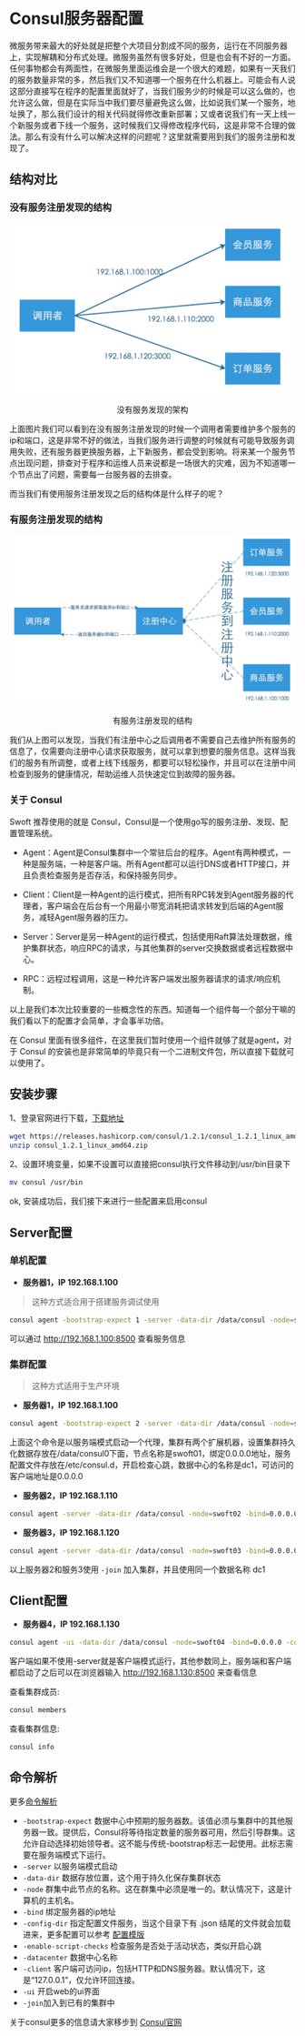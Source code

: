 # Consul服务器配置

微服务带来最大的好处就是把整个大项目分割成不同的服务，运行在不同服务器上，实现解耦和分布式处理。微服务虽然有很多好处，但是也会有不好的一方面。任何事物都会有两面性，在微服务里面运维会是一个很大的难题，如果有一天我们的服务数量非常的多，然后我们又不知道哪一个服务在什么机器上。可能会有人说这部分直接写在程序的配置里面就好了，当我们服务少的时候是可以这么做的，也允许这么做，但是在实际当中我们要尽量避免这么做，比如说我们某一个服务，地址换了，那么我们设计的相关代码就得修改重新部署；又或者说我们有一天上线一个新服务或者下线一个服务，这时候我们又得修改程序代码，这是非常不合理的做法。那么有没有什么可以解决这样的问题呢？这里就需要用到我们的服务注册和发现了。

## 结构对比

### 没有服务注册发现的结构

![没有服务注册发现的结构](../images/consul1.png)

<center>没有服务发现的架构</center>

上面图片我们可以看到在没有服务注册发现的时候一个调用者需要维护多个服务的ip和端口，这是非常不好的做法，当我们服务进行调整的时候就有可能导致服务调用失败，还有服务器更换服务器，上下新服务，都会受到影响。将来某一个服务节点出现问题，排查对于程序和运维人员来说都是一场很大的灾难，因为不知道哪一个节点出了问题，需要每一台服务器的去排查。

而当我们有使用服务注册发现之后的结构体是什么样子的呢？

### 有服务注册发现的结构

![有服务注册发现的结构](../images/consul2.png)

<center>有服务注册发现的结构</center>

我们从上图可以发现，当我们有注册中心之后调用者不需要自己去维护所有服务的信息了，仅需要向注册中心请求获取服务，就可以拿到想要的服务信息。这样当我们的服务有所调整，或者上线下线服务，都要可以轻松操作，并且可以在注册中间检查到服务的健康情况，帮助运维人员快速定位到故障的服务器。

### 关于 Consul

Swoft 推荐使用的就是 Consul，Consul是一个使用go写的服务注册、发现、配置管理系统。

* Agent：Agent是Consul集群中一个常驻后台的程序。Agent有两种模式，一种是服务端，一种是客户端。所有Agent都可以运行DNS或者HTTP接口，并且负责检查服务是否存活，和保持服务同步。

* Client：Client是一种Agent的运行模式，把所有RPC转发到Agent服务器的代理者，客户端会在后台有一个用最小带宽消耗把请求转发到后端的Agent服务，减轻Agent服务器的压力。

* Server：Server是另一种Agent的运行模式，包括使用Raft算法处理数据，维护集群状态，响应RPC的请求，与其他集群的server交换数据或者远程数据中心。

* RPC：远程过程调用，这是一种允许客户端发出服务器请求的请求/响应机制。

以上是我们本次比较重要的一些概念性的东西。知道每一个组件每一个部分干嘛的我们看以下的配置才会简单，才会事半功倍。

在 Consul 里面有很多组件，在这里我们暂时使用一个组件就够了就是agent，对于 Consul 的安装也是非常简单的毕竟只有一个二进制文件包，所以直接下载就可以使用了。

## 安装步骤

1、登录官网进行下载，[下载地址](https://www.consul.io/downloads.html)

```bash
wget https://releases.hashicorp.com/consul/1.2.1/consul_1.2.1_linux_amd64.zip
unzip consul_1.2.1_linux_amd64.zip
```

2、设置环境变量，如果不设置可以直接把consul执行文件移动到/usr/bin目录下

```bash
mv consul /usr/bin
```

ok, 安装成功后，我们接下来进行一些配置来启用consul

## Server配置

### 单机配置

- **服务器1，IP 192.168.1.100**

> 这种方式适合用于搭建服务调试使用

```bash
consul agent -bootstrap-expect 1 -server -data-dir /data/consul -node=swoft01 -bind=0.0.0.0 -config-dir /etc/consul.d -enable-script-checks=true -datacenter=dc1 -client=0.0.0.0 -ui
```

可以通过 http://192.168.1.100:8500 查看服务信息

### 集群配置

> 这种方式适用于生产环境

- **服务器1，IP 192.168.1.100**

```bash
consul agent -bootstrap-expect 2 -server -data-dir /data/consul -node=swoft01 -bind=0.0.0.0 -client=0.0.0.0 -config-dir /etc/consul.d -enable-script-checks=true -datacenter=dc1 -client=0.0.0.0
```
上面这个命令是以服务端模式启动一个代理，集群有两个扩展机器，设置集群持久化数据存放在/data/consul0下面，节点名称是swoft01，绑定0.0.0.0地址，服务配置文件存放在/etc/consul.d，开启检查心跳，数据中心的名称是dc1，可访问的客户端地址是0.0.0.0

- **服务器2，IP 192.168.1.110**

```bash
consul agent -server -data-dir /data/consul -node=swoft02 -bind=0.0.0.0 -client=0.0.0.0 -config-dir /etc/consul.d -enable-script-checks=true -datacenter=dc1 -join 192.168.1.100
```

- **服务器3，IP 192.168.1.120**

```bash
consul agent -server -data-dir /data/consul -node=swoft03 -bind=0.0.0.0 -client=0.0.0.0 -config-dir /etc/consul.d -enable-script-checks=true -datacenter=dc1 -join 192.168.1.100
```

以上服务器2和服务3使用 `-join` 加入集群，并且使用同一个数据名称 dc1

## Client配置

- **服务器4，IP 192.168.1.130**

```bash
consul agent -ui -data-dir /data/consul -node=swoft04 -bind=0.0.0.0 -config-dir /etc/consul.d -enable-script-checks=true -datacenter=dc1 -client=0.0.0.0 -join 192.168.1.100
```

客户端如果不使用-server就是客户端模式运行，其他参数同上，服务端和客户端都启动了之后可以在浏览器输入 http://192.168.1.130:8500 来查看信息

查看集群成员:

```bash
consul members
```

查看集群信息:

```bash
consul info
```

## 命令解析

更多[命令解析](https://www.consul.io/docs/agent/options.html)

* `-bootstrap-expect` 数据中心中预期的服务器数。该值必须与集群中的其他服务器一致。提供后，Consul将等待指定数量的服务器可用，然后引导群集。这允许自动选择初始领导者。这不能与传统-bootstrap标志一起使用。此标志需要在服务端模式下运行。
* `-server` 以服务端模式启动
* `-data-dir` 数据存放位置，这个用于持久化保存集群状态
* `-node` 群集中此节点的名称。这在群集中必须是唯一的。默认情况下，这是计算机的主机名。
* `-bind` 绑定服务器的ip地址
* `-config-dir` 指定配置文件服务，当这个目录下有 .json 结尾的文件就会加载进来，更多配置可以参考 [配置模版](https://www.consul.io/docs/agent/options.html#configuration_files)
* `-enable-script-checks` 检查服务是否处于活动状态，类似开启心跳
* `-datacenter` 数据中心名称
* `-client` 客户端可访问ip，包括HTTP和DNS服务器。默认情况下，这是“127.0.0.1”，仅允许环回连接。
* `-ui` 开启web的ui界面
* `-join`加入到已有的集群中

关于consul更多的信息请大家移步到 [Consul官网](https://www.consul.io)
